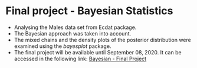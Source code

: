 # Final project - Bayesian Statistics

- Analysing the Males data set from Ecdat package.
- The Bayesian approach was taken into account.
- The mixed chains and the density plots of the posterior distribution were examined using the  *bayesplot* package.
- The final project will be available until September 08, 2020. It can be accessed in the following link: [Bayesian - Final Project]()